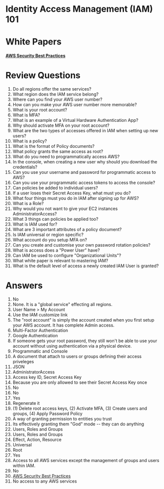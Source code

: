 Identity Access Management (IAM) 101
======


White Papers
====

#### [AWS Security Best Practices](https://d1.awsstatic.com/whitepapers/Security/AWS_Security_Best_Practices.pdf)


Review Questions
====

  1.  Do all regions offer the same services? 
  2.  What region does the IAM service belong?
  3.  Where can you find your AWS user number?
  4.  How can you make your AWS user number more memorable?
  5.  What is your root account?
  6.  What is MFA?
  7.  What is an example of a Virtual Hardware Authentication App?
  8.  Why should activate MFA on your root account?
  9.  What are the two types of accesses offered in IAM when setting up new users?
  10. What is a policy?
  11. What is the format of Policy documents?
  12. What policy grants the same access as root? 
  13. What do you need to programmatically access AWS?
  14. In the console, when creating a new user why should you download the credentials?
  15. Can you use your username and password for programmatic access to AWS?
  16. Can you use your programmatic access tokens to access the console?
  17. Can policies be added to individual users?
  18. If a user loses their Secret Access Key, what must you do?
  19. What four things must you do in IAM after signing up for AWS?
  20. What is a Role?
  21. Why would you not want to give your EC2 instances AdministratorAccess?
  22. What 3 things can policies be applied too?
  23. What is IAM used for?
  24. What are 3 important attributes of a policy document?
  25. Is IAM universal or region specific?
  26. What account do you setup MFA on?
  27. Can you create and customise your own password rotation policies?
  28. What is access does a "Power User" have?
  29. Can IAM be used to configure "Organizational Units"?
  30. What white paper is relevant to mastering IAM?
  31. What is the default level of access a newly created IAM User is granted?


Answers
====

  1.  No
  2.  None.  It is a "global service" effecting all regions.
  3.  User Name > My Account
  4.  Use the IAM customize link
  5.  The "root account" is simply the account created when you first setup your AWS account. It has complete Admin access.
  6.  Multi-Factor Authentication
  7.  Google Authentication
  8.  If someone gets your root password, they still won't be able to use your account without using authentication via a physical device.
  9.  Programmatic and Console
  10. A document that attach to users or groups defining their access priveleges
  11. JSON
  12. AdministratorAccess
  13. Access key ID, Secret Access Key
  14. Because you are only allowed to see their Secret Access Key once
  15. No
  16. No
  17. Yes
  18. Regenerate it
  19. (1) Delete root access keys, (2) Activate MFA, (3) Create users and groups, (4) Apply Password Policy
  20. A way of granting permission to entities you trust
  21. Its effectively granting them "God" mode -- they can do anything
  22. Users, Roles and Groups
  23. Users, Roles and Groups
  24. Effect, Action, Resource
  25. Universal
  26. Root
  27. Yes
  28. Access to all AWS services except the management of groups and users within IAM.
  29. No
  30. [AWS Security Best Practices](https://github.com/bradyhouse/house/blob/aws-baseline/fiddles/aws/iam.md#aws-security-best-practices)
  31. No access to any AWS services
  

  
  
